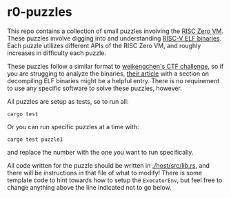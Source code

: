 # r0-puzzles

This repo contains a collection of small puzzles involving the [RISC Zero VM](https://dev.risczero.com/api/next/zkvm/). These puzzles involve digging into and understanding [RISC-V ELF binaries](https://github.com/riscv-non-isa/riscv-elf-psabi-doc/blob/master/riscv-elf.adoc). Each puzzle utilizes different APIs of the RISC Zero VM, and roughly increases in difficulty each puzzle.

These puzzles follow a similar format to [weikengchen's CTF challenge](https://github.com/weikengchen/zkctf-r0-season1), so if you are strugging to analyze the binaries, [their article](https://l2ivresearch.substack.com/i/138905838/look-at-the-risc-v) with a section on decompiling ELF binaries might be a helpful entry. There is no requirement to use any specific software to solve these puzzles, however.

All puzzles are setup as tests, so to run all:

```console
cargo test
```

Or you can run specific puzzles at a time with:

```console
cargo test puzzle1
```

and replace the number with the one you want to run specifically.

All code written for the puzzle should be written in [./host/src/lib.rs](./host/src/lib.rs), and there will be instructions in that file of what to modify! There is some template code to hint towards how to setup the `ExecutorEnv`, but feel free to change anything above the line indicated not to go below.
